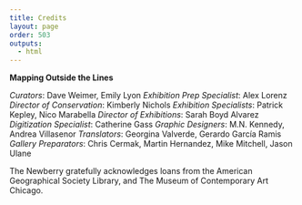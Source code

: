 ```yaml
---
title: Credits
layout: page
order: 503
outputs:
  - html
---
```


**Mapping Outside the Lines** 

*Curators*: Dave Weimer, Emily Lyon 
*Exhibition Prep Specialist*: Alex Lorenz 
*Director of Conservation*: Kimberly Nichols 
*Exhibition Specialists*: Patrick Kepley, Nico Marabella 
*Director of Exhibitions*: Sarah Boyd Alvarez 
*Digitization Specialist*: Catherine Gass 
*Graphic Designers*: M.N. Kennedy, Andrea Villasenor 
*Translators*: Georgina Valverde, Gerardo García Ramis 
*Gallery Preparators*: Chris Cermak, Martin Hernandez, Mike Mitchell, Jason Ulane 


The Newberry gratefully acknowledges loans from the American Geographical Society Library, and The Museum of Contemporary Art Chicago.




